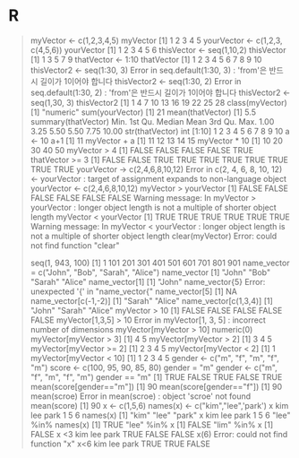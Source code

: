 # R
> myVector <- c(1,2,3,4,5)
> myVector
[1] 1 2 3 4 5
> yourVector <- c(1,2,3, c(4,5,6))
> yourVector
[1] 1 2 3 4 5 6
> thisVector <- seq(1,10,2)
> thisVector
[1] 1 3 5 7 9
> thatVector <- 1:10
> thatVector
 [1]  1  2  3  4  5  6  7  8  9 10
> thisVector2 <- seq(1:30, 3)
Error in seq.default(1:30, 3) : 'from'은 반드시 길이가 1이어야 합니다
> thisVector2 <- seq(1:30, 2)
Error in seq.default(1:30, 2) : 'from'은 반드시 길이가 1이어야 합니다
> thisVector2 <- seq(1,30, 3)
> thisVector2
 [1]  1  4  7 10 13 16 19 22 25 28
> class(myVector)
[1] "numeric"
> sum(yourVector)
[1] 21
> mean(thatVector)
[1] 5.5
> summary(thatVector)
   Min. 1st Qu.  Median    Mean 3rd Qu.    Max. 
   1.00    3.25    5.50    5.50    7.75   10.00 
> str(thatVector)
 int [1:10] 1 2 3 4 5 6 7 8 9 10
> a <- 10
> a+1
[1] 11
> myVector + a
[1] 11 12 13 14 15
> myVector * 10
[1] 10 20 30 40 50
> myVector > 4
[1] FALSE FALSE FALSE FALSE  TRUE
> thatVector >= 3
 [1] FALSE FALSE  TRUE  TRUE  TRUE  TRUE  TRUE  TRUE  TRUE  TRUE
> yourVector -> c(2,4,6,8,10,12)
Error in c(2, 4, 6, 8, 10, 12) <- yourVector : 
  target of assignment expands to non-language object
> yourVector <- c(2,4,6,8,10,12)
> myVector > yourVector
[1] FALSE FALSE FALSE FALSE FALSE FALSE
Warning message:
In myVector > yourVector :
  longer object length is not a multiple of shorter object length
> myVector < yourVector
[1] TRUE TRUE TRUE TRUE TRUE TRUE
Warning message:
In myVector < yourVector :
  longer object length is not a multiple of shorter object length
> clear(myVector)
Error: could not find function "clear"
> 
> seq(1, 943, 100)
 [1]   1 101 201 301 401 501 601 701 801 901
> name_vector = c("John", "Bob", "Sarah", "Alice")
> name_vector
[1] "John"  "Bob"   "Sarah" "Alice"
> name_vector[1]
[1] "John"
> name_vector{5}
Error: unexpected '{' in "name_vector{"
> name_vector[5]
[1] NA
> name_vector[c(-1,-2)]
[1] "Sarah" "Alice"
> name_vector[c(1,3,4)]
[1] "John"  "Sarah" "Alice"
> myVector > 10
[1] FALSE FALSE FALSE FALSE FALSE
> myVector[1,3,5] > 10
Error in myVector[1, 3, 5] : incorrect number of dimensions
> myVector[myVector > 10]
numeric(0)
> myVector[myVector > 3]
[1] 4 5
> myVector[myVector > 2]
[1] 3 4 5
> myVector[myVector >= 2]
[1] 2 3 4 5
> myVector[myVector < 2]
[1] 1
> myVector[myVector < 10]
[1] 1 2 3 4 5
> gender <- c("m", "f", "m", "f", "m")
> score <- c(100, 95, 90, 85, 80)
> gender = "m"
> gender <- c("m", "f", "m", "f", "m")
> gender == "m"
[1]  TRUE FALSE  TRUE FALSE  TRUE
> mean(score[gender=="m"])
[1] 90
> mean(score[gender=="f"])
[1] 90
> mean(scroe)
Error in mean(scroe) : object 'scroe' not found
> mean(score)
[1] 90
> x <- c(1,5,6)
> names(x) <- c("kim","lee",'park')
> x
 kim  lee park 
   1    5    6 
> names(x)
[1] "kim"  "lee"  "park"
> x
 kim  lee park 
   1    5    6 
> "lee" %in% names(x)
[1] TRUE
> "lee" %in% x
[1] FALSE
> "lim" %in% x
[1] FALSE
> x <3
  kim   lee  park 
 TRUE FALSE FALSE 
> x(6)
Error: could not find function "x"
> x<6
  kim   lee  park 
 TRUE  TRUE FALSE 
